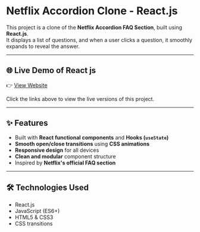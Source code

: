 # Netflix Accordion Clone - React.js

This project is a clone of the **Netflix Accordion FAQ Section**, built using **React.js**.  
It displays a list of questions, and when a user clicks a question, it smoothly expands to reveal the answer.

---

## 🌐 Live Demo of React js
👉 [View Website](https://gjyothiprakash-netflix-accordion-reactjs.netlify.app)

Click the links above to view the live versions of this project.


---

## ✨ Features

- Built with **React functional components** and **Hooks (`useState`)**
- **Smooth open/close transitions** using **CSS animations**
- **Responsive design** for all devices
- **Clean and modular** component structure
- Inspired by **Netflix's official FAQ section**

---

## 🛠️ Technologies Used

- React.js
- JavaScript (ES6+)
- HTML5 & CSS3
- CSS transitions

